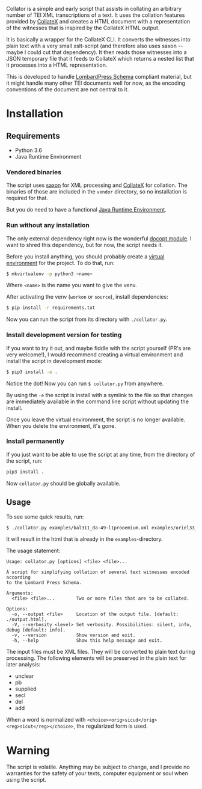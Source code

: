 Collator is a simple and early script that assists in collating an arbitrary
number of TEI XML transcriptions of a text. It uses the collation features
provided by [CollateX](https://collatex.net/) and creates a HTML document with a
representation of the witnesses that is inspired by the CollateX HTML output.

It is basically a wrapper for the CollateX CLI. It converts the witnesses into
plain text with a very small xslt-script (and therefore also uses saxon -- maybe
I could cut that dependency). It then reads those witnesses into a JSON
temporary file that it feeds to CollateX which returns a nested list that it
processes into a HTML representation.

This is developed to handle [LombardPress
Schema](http://lombardpress.org/schema/docs/) compliant material, but it might
handle many other TEI documents well for now, as the encoding conventions of the
document are not central to it.

# Installation

## Requirements

- Python 3.6
- Java Runtime Environment

### Vendored binaries

The script uses [saxon](http://saxon.sourceforge.net/) for XML processing
and [CollateX](https://collatex.net/) for collation. The binaries of those are
included in the `vendor` directory, so no installation is required for that.

But you do need to have a
functional
[Java Runtime Environment](http://www.oracle.com/technetwork/java/javase/downloads/jre8-downloads-2133155.html).

### Run without any installation

The only external dependency right now is the wonderful [docopt
module](http://docopt.org/). I want to shred this dependency, but for now, the
script needs it.

Before you install anything, you should probably create a [virtual
environment](http://docs.python-guide.org/en/latest/dev/virtualenvs/) for the
project. To do that, run:

```bash
$ mkvirtualenv -p python3 <name>
```
Where `<name>` is the name you want to give the venv.

After activating the venv (`workon` or `source`), install dependencies:
```bash
$ pip install -r requirements.txt
```

Now you can run the script from its directory with `./collator.py`.

### Install development version for testing

If you want to try it out, and maybe fiddle with the script yourself (PR's are
very welcome!), I would recommend creating a virtual environment and install the
script in development mode:

```bash
$ pip3 install -e .
```

Notice the dot! Now you can run `$ collator.py` from anywhere. 

By using the `-e` the script is install with a symlink to the file so that
changes are immediately available in the command line script without updating
the install.

Once you leave the virtual environment, the script is no longer available. When
you delete the environment, it's gone.

### Install permanently

If you just want to be able to use the script at any time, from the directory of
the script, run:

```bash
pip3 install .
```

Now `collator.py` should be globally available.

## Usage

To see some quick results, run:

``` bash
$ ./collator.py examples/bal311_da-49-l1prooemium.xml examples/oriel33_da-49-l1prooemium.xml
```
It will result in the html that is already in the `examples`-directory. 

The usage statement:
``` 
Usage: collator.py [options] <file> <file>...

A script for simplifying collation of several text witnesses encoded according
to the Lombard Press Schema.

Arguments:
  <file> <file>...        Two or more files that are to be collated.

Options:
  -o, --output <file>     Location of the output file. [default: ./output.html].
  -V, --verbosity <level> Set verbosity. Possibilities: silent, info, debug [default: info].
  -v, --version           Show version and exit.
  -h, --help              Show this help message and exit.
```

The input files must be XML files. They will be converted to plain text during
processing. The following elements will be preserved in the plain text for later
analysis:
- unclear
- pb
- supplied
- secl
- del
- add

When a word is normalized with
`<choice><orig>sicud</orig><reg>sicut</reg></choice>`, the regularized form is used.

# Warning

The script is volatile. Anything may be subject to change, and I provide no
warranties for the safety of your texts, computer equipment or soul when using
the script.
